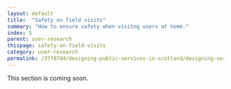```yaml
---
layout: default
title:  "Safety on field visits"
summary: "How to ensure safety when visitng users at home."
index: 5
parent: user-research
thispage: safety-on-field-visits
category: user-research
permalink: /37f87d4/designing-public-services-in-scotland/designing-services/safety-on-field-visits/
---
```


This section is coming soon.
